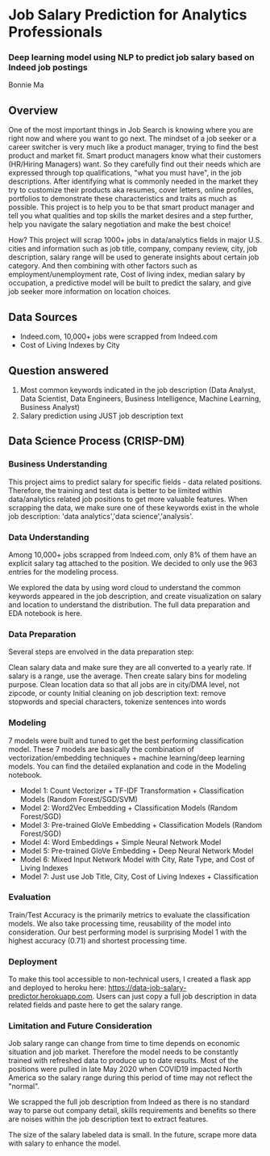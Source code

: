 
# Job Salary Prediction for Analytics Professionals
### Deep learning model using NLP to predict job salary based on Indeed job postings

Bonnie Ma

## Overview
One of the most important things in Job Search is knowing where you are right now and where you want to go next. The mindset of a job seeker or a career switcher is very much like a product manager, trying to find the best product and market fit. Smart product managers know what their customers (HR/Hiring Managers) want. So they carefully find out their needs which are expressed through top qualifications, "what you must have", in the job descriptions. After identifying what is commonly needed in the market they try to customize their products aka resumes, cover letters, online profiles, portfolios to demonstrate these characteristics and traits as much as possible. This project is to help you to be that smart product manager and tell you what qualities and top skills the market desires and a step further, help you navigate the salary negotiation and make the best choice!

How? This project will scrap 1000+ jobs in data/analytics fields in major U.S. cities and information such as job title, company, company review, city, job description, salary range will be used to generate insights about certain job category. And then combining with other factors such as employment/unemployment rate, Cost of living index, median salary by occupation, a predictive model will be built to predict the salary, and give job seeker more information on location choices.

## Data Sources
- Indeed.com, 10,000+ jobs were scrapped from Indeed.com
- Cost of Living Indexes by City

## Question answered
1. Most common keywords indicated in the job description (Data Analyst, Data Scientist, Data Engineers, Business Intelligence, Machine Learning, Business Analyst)
2. Salary prediction using JUST job description text

## Data Science Process (CRISP-DM)
### Business Understanding
This project aims to predict salary for specific fields - data related positions. Therefore, the training and test data is better to be limited within data/analytics related job positions to get more valuable features. When scrapping the data, we make sure one of these keywords exist in the whole job description: 'data analytics','data science','analysis'.

### Data Understanding
Among 10,000+ jobs scrapped from Indeed.com, only 8% of them have an explicit salary tag attached to the position. We decided to only use the 963 entries for the modeling process.

We explored the data by using word cloud to understand the common keywords appeared in the job description, and create visualization on salary and location to understand the distribution. The full data preparation and EDA notebook is here.

### Data Preparation
Several steps are envolved in the data preparation step:

Clean salary data and make sure they are all converted to a yearly rate. If salary is a range, use the average. Then create salary bins for modeling purpose.
Clean location data so that all jobs are in city/DMA level, not zipcode, or county
Initial cleaning on job description text: remove stopwords and special characters, tokenize sentences into words

### Modeling
7 models were built and tuned to get the best performing classification model. These 7 models are basically the combination of vectorization/embedding techniques + machine learning/deep learning models. You can find the detailed explanation and code in the Modeling notebook.

- Model 1: Count Vectorizer + TF-IDF Transformation + Classification Models (Random Forest/SGD/SVM)
- Model 2: Word2Vec Embedding + Classification Models (Random Forest/SGD)
- Model 3: Pre-trained GloVe Embedding + Classification Models (Random Forest/SGD)
- Model 4: Word Embeddings + Simple Neural Network Model
- Model 5: Pre-trained GloVe Embedding + Deep Neural Network Model
- Model 6: Mixed Input Network Model with City, Rate Type, and Cost of Living Indexes
- Model 7: Just use Job Title, City, Cost of Living Indexes + Classification

### Evaluation
Train/Test Accuracy is the primarily metrics to evaluate the classification models. We also take processing time, reusability of the model into consideration. Our best performing model is surprising Model 1 with the highest accuracy (0.71) and shortest processing time.

### Deployment
To make this tool accessible to non-technical users, I created a flask app and deployed to heroku here: https://data-job-salary-predictor.herokuapp.com. Users can just copy a full job description in data related fields and paste here to get the salary range.

### Limitation and Future Consideration
Job salary range can change from time to time depends on economic situation and job market. Therefore the model needs to be constantly trained with refreshed data to produce up to date results. Most of the positions were pulled in late May 2020 when COVID19 impacted North America so the salary range during this period of time may not reflect the "normal".

We scrapped the full job description from Indeed as there is no standard way to parse out company detail, skills requirements and benefits so there are noises within the job description text to extract features.

The size of the salary labeled data is small. In the future, scrape more data with salary to enhance the model.
